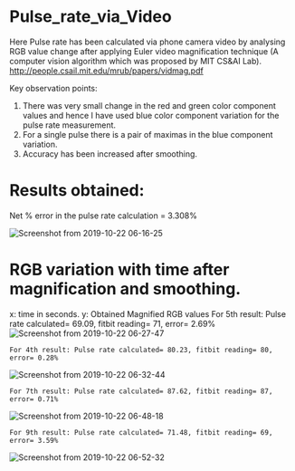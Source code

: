 # Pulse_rate_via_Video

Here Pulse rate has been calculated via phone camera video by analysing RGB value change after applying Euler video magnification technique (A computer vision algorithm which was proposed by MIT CS&amp;AI Lab).
http://people.csail.mit.edu/mrub/papers/vidmag.pdf

Key observation points:
1. There was very small change in the red and green color component values and hence I have used blue color component variation for the pulse rate measurement.
2. For a single pulse there is a pair of maximas in the blue component variation.
3. Accuracy has been increased after smoothing.

# Results obtained:

   Net % error in the pulse rate calculation = 3.308%

![Screenshot from 2019-10-22 06-16-25](https://user-images.githubusercontent.com/23376016/67253121-ba088080-f493-11e9-9291-a1f1f2f7b675.png)

# RGB variation with time after magnification and smoothing.
x: time in seconds.
y: Obtained Magnified RGB values
    For 5th result: Pulse rate calculated= 69.09, fitbit reading= 71, error= 2.69% 
![Screenshot from 2019-10-22 06-27-47](https://user-images.githubusercontent.com/23376016/67253424-364f9380-f495-11e9-89e7-e5d1027a1871.png)


    For 4th result: Pulse rate calculated= 80.23, fitbit reading= 80, error= 0.28% 
![Screenshot from 2019-10-22 06-32-44](https://user-images.githubusercontent.com/23376016/67253688-b0cce300-f496-11e9-9b58-f1b6ee53d0a9.png)

    For 7th result: Pulse rate calculated= 87.62, fitbit reading= 87, error= 0.71% 
![Screenshot from 2019-10-22 06-48-18](https://user-images.githubusercontent.com/23376016/67253965-1cfc1680-f498-11e9-8703-f646aacdf6fa.png)

    For 9th result: Pulse rate calculated= 71.48, fitbit reading= 69, error= 3.59% 
![Screenshot from 2019-10-22 06-52-32](https://user-images.githubusercontent.com/23376016/67254072-a9a6d480-f498-11e9-8b1d-cedae620856e.png)
 
